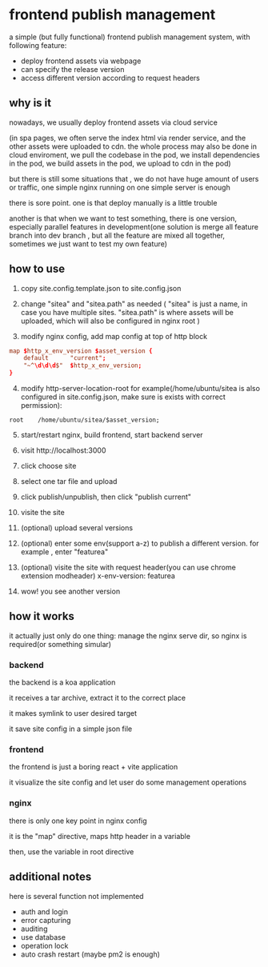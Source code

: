 # frontend publish management

a simple (but fully functional) frontend publish management system, with following feature:

- deploy frontend assets via webpage
- can specify the release version
- access different version according to request headers

## why is it

nowadays, we usually deploy frontend assets via cloud service

(in spa pages, we often serve the index html via render service, and the other assets were uploaded to cdn. the whole process may also be done in cloud enviroment, we pull the codebase in the pod, we install dependencies in the pod, we build assets in the pod, we upload to cdn in the pod)

but there is still some situations that , we do not have huge amount of users or traffic, one simple nginx running on one simple server is enough

there is sore point. one is that deploy manually is a little trouble

another is that when we want to test something, there is one version, especially parallel features in development(one solution is merge all feature branch into dev branch , but all the feature are mixed all together, sometimes we just want to test my own feature)

## how to use

1. copy site.config.template.json to site.config.json

2. change "sitea" and "sitea.path" as needed ( "sitea" is just a name, in case you have multiple sites. "sitea.path" is where assets will be uploaded, which will also be configured in nginx root )

3. modify nginx config, add map config at top of http block

```conf
map $http_x_env_version $asset_version {
    default      "current";
    "~^\d\d\d$"  $http_x_env_version;
}
```

4. modify http-server-location-root for example(/home/ubuntu/sitea is also configured in site.config.json, make sure is exists with correct permission):

```
root    /home/ubuntu/sitea/$asset_version;
```

5. start/restart nginx, build frontend, start backend server

6. visit http://localhost:3000

7. click choose site

8. select one tar file and upload

9. click publish/unpublish, then click "publish current"

10. visite the site

11. (optional) upload several versions

12. (optional) enter some env(support a-z) to publish a different version. for example , enter "featurea"

13. (optional) visite the site with request header(you can use chrome extension modheader) x-env-version: featurea

14. wow! you see another version

## how it works

it actually just only do one thing: manage the nginx serve dir, so nginx is required(or something simular)

### backend

the backend is a koa application

it receives a tar archive, extract it to the correct place

it makes symlink to user desired target

it save site config in a simple json file

### frontend

the frontend is just a boring react + vite application

it visualize the site config and let user do some management operations

### nginx

there is only one key point in nginx config

it is the "map" directive, maps http header in a variable

then, use the variable in root directive

## additional notes

here is several function not implemented

- auth and login
- error capturing
- auditing
- use database
- operation lock
- auto crash restart (maybe pm2 is enough)
